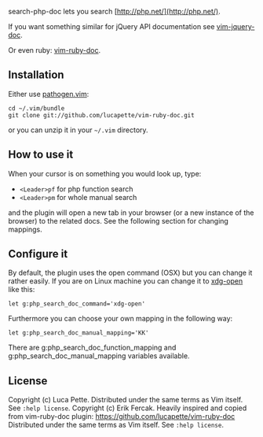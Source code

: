 search-php-doc lets you search [http://php.net/](http://php.net/).

If you want something similar for jQuery API documentation see
[vim-jquery-doc](http://github.com/lucapette/vim-jquery-doc).

Or even ruby:
[vim-ruby-doc](https://github.com/lucapette/vim-ruby-doc).

Installation
------------

Either use [pathogen.vim](https://github.com/tpope/pathogen.vim):

    cd ~/.vim/bundle
    git clone git://github.com/lucapette/vim-ruby-doc.git

or you can unzip it in your `~/.vim` directory.

How to use it
-------------

When your cursor is on something you would look up, type:

- `<Leader>pf` for php function search
- `<Leader>pm` for whole manual search

and the plugin will open a new tab in your browser (or a
new instance of the browser) to the related docs. See the following section
for changing mappings.

Configure it
------------

By default, the plugin uses the
open command (OSX) but you can change it rather easily. If you are on Linux machine you
can change it to [xdg-open](http://portland.freedesktop.org/xdg-utils-1.0/xdg-open.html)
like this:

    let g:php_search_doc_command='xdg-open'

Furthermore you can choose your own mapping in the following way:

    let g:php_search_doc_manual_mapping='KK'

There are g:php_search_doc_function_mapping and g:php_search_doc_manual_mapping
variables available.

License
-------

Copyright (c) Luca Pette. Distributed under the same terms as Vim itself. See `:help license`.
Copyright (c) Erik Fercak. Heavily inspired and copied from vim-ruby-doc plugin:
https://github.com/lucapette/vim-ruby-doc
Distributed under the same terms as Vim itself. See `:help license`.
